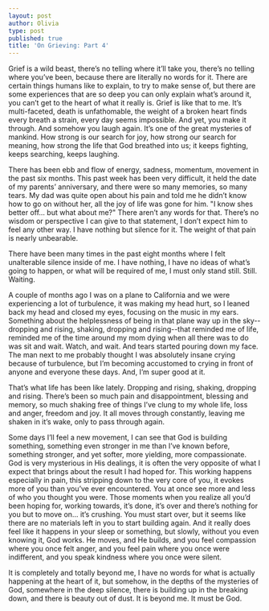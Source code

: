 ```yaml
---
layout: post
author: Olivia
type: post
published: true
title: 'On Grieving: Part 4'
---
```

Grief is a wild beast, there’s no telling where it’ll take you, there’s no telling where you’ve been, because there are literally no words for it. There are certain things humans like to explain, to try to make sense of, but there are some experiences that are so deep you can only explain what’s around it, you can’t get to the heart of what it really is. Grief is like that to me. It’s multi-faceted, death is unfathomable, the weight of a broken heart finds every breath a strain, every day seems impossible. And yet, you make it through. And somehow you laugh again. It’s one of the great mysteries of mankind. How strong is our search for joy, how strong our search for meaning, how strong the life that God breathed into us; it keeps fighting, keeps searching, keeps laughing. 

There has been ebb and flow of energy, sadness, momentum, movement in the past six months. This past week has been very difficult, it held the date of my parents’ anniversary, and there were so many memories, so many tears. My dad was quite open about his pain and told me he didn’t know how to go on without her, all the joy of life was gone for him. "I know shes better off... but what about me?" There aren’t any words for that. There’s no wisdom or perspective I can give to that statement, I don’t expect him to feel any other way. I have nothing but silence for it. The weight of that pain is nearly unbearable. 

There have been many times in the past eight months where I felt unalterable silence inside of me. I have nothing, I have no ideas of what’s going to happen, or what will be required of me, I must only stand still. Still. Waiting. 

A couple of months ago I was on a plane to California and we were experiencing a lot of turbulence, it was making my head hurt, so I leaned back my head and closed my eyes, focusing on the music in my ears. Something about the helplessness of being in that plane way up in the sky--dropping and rising, shaking, dropping and rising--that reminded me of life, reminded me of the time around my mom dying when all there was to do was sit and wait. Watch, and wait. And tears started pouring down my face. The man next to me probably thought I was absolutely insane crying because of turbulence, but I’m becoming accustomed to crying in front of anyone and everyone these days. And, I’m super good at it.

That’s what life has been like lately. Dropping and rising, shaking, dropping and rising. There’s been so much pain and disappointment, blessing and memory, so much shaking free of things I’ve clung to my whole life, loss and anger, freedom and joy. It all moves through constantly, leaving me shaken in it’s wake, only to pass through again. 

Some days I’ll feel a new movement, I can see that God is building something, something even stronger in me than I’ve known before, something stronger, and yet softer, more yielding, more compassionate. God is very mysterious in His dealings, it is often the very opposite of what I expect that brings about the result I had hoped for. This working happens especially in pain, this stripping down to the very core of you, it evokes more of you than you’ve ever encountered. You at once see more and less of who you thought you were. Those moments when you realize all you’d been hoping for, working towards, it’s done, it’s over and there’s nothing for you but to move on… it’s crushing. You must start over, but it seems like there are no materials left in you to start building again. And it really does feel like it happens in your sleep or something, but slowly, without you even knowing it, God works. He moves, and He builds, and you feel compassion where you once felt anger, and you feel pain where you once were indifferent, and you speak kindness where you once were silent. 

It is completely and totally beyond me, I have no words for what is actually happening at the heart of it, but somehow, in the depths of the mysteries of God, somewhere in the deep silence, there is building up in the breaking down, and there is beauty out of dust. It is beyond me. It must be God.
